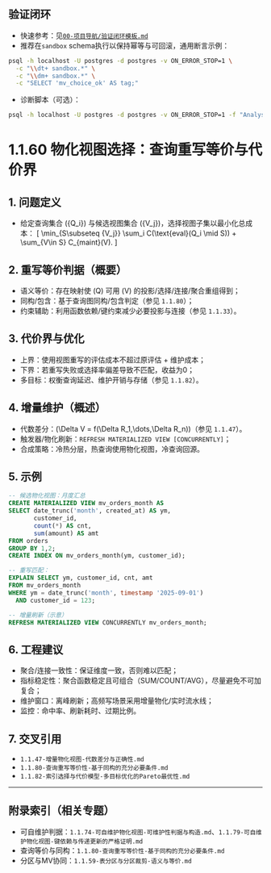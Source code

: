﻿## 验证闭环

- 快速参考：见[`00-项目导航/验证闭环模板.md`](00-项目导航/验证闭环模板.md)
- 推荐在`sandbox` schema执行以保持幂等与可回滚，通用断言示例：

```bash
psql -h localhost -U postgres -d postgres -v ON_ERROR_STOP=1 \
  -c "\\dt+ sandbox.*" \
  -c "\\dm+ sandbox.*" \
  -c "SELECT 'mv_choice_ok' AS tag;"
```

- 诊断脚本（可选）：

```bash
psql -h localhost -U postgres -d postgres -v ON_ERROR_STOP=1 -f "Analysis/1-数据库系统/1.1-PostgreSQL/sql/diagnostics.sql"
```

# 1.1.60 物化视图选择：查询重写等价与代价界

## 1. 问题定义

- 给定查询集合 \(\{Q_i\}\) 与候选视图集合 \(\{V_j\}\)，选择视图子集以最小化总成本：
\[ \min_{S\subseteq \{V_j\}} \sum_i C(\text{eval}(Q_i \mid S)) + \sum_{V\in S} C_{maint}(V). \]

## 2. 重写等价判据（概要）

- 语义等价：存在映射使 \(Q\) 可用 \(V\) 的投影/选择/连接/聚合重组得到；
- 同构/包含：基于查询图同构/包含判定（参见 `1.1.80`）；
- 约束辅助：利用函数依赖/键约束减少必要投影与连接（参见 `1.1.33`）。

## 3. 代价界与优化

- 上界：使用视图重写的评估成本不超过原评估 + 维护成本；
- 下界：若重写失败或选择率偏差导致不匹配，收益为0；
- 多目标：权衡查询延迟、维护开销与存储（参见 `1.1.82`）。

## 4. 增量维护（概述）

- 代数差分：\(\Delta V = f(\Delta R_1,\dots,\Delta R_n)\)（参见 `1.1.47`）。
- 触发器/物化刷新：`REFRESH MATERIALIZED VIEW [CONCURRENTLY]`；
- 合成策略：冷热分层，热查询使用物化视图，冷查询回源。

## 5. 示例

```sql
-- 候选物化视图：月度汇总
CREATE MATERIALIZED VIEW mv_orders_month AS
SELECT date_trunc('month', created_at) AS ym,
       customer_id,
       count(*) AS cnt,
       sum(amount) AS amt
FROM orders
GROUP BY 1,2;
CREATE INDEX ON mv_orders_month(ym, customer_id);

-- 重写匹配：
EXPLAIN SELECT ym, customer_id, cnt, amt
FROM mv_orders_month
WHERE ym = date_trunc('month', timestamp '2025-09-01')
  AND customer_id = 123;

-- 增量刷新（示意）
REFRESH MATERIALIZED VIEW CONCURRENTLY mv_orders_month;
```

## 6. 工程建议

- 聚合/连接一致性：保证维度一致，否则难以匹配；
- 指标稳定性：聚合函数稳定且可组合（SUM/COUNT/AVG），尽量避免不可加复合；
- 维护窗口：离峰刷新；高频写场景采用增量物化/实时流水线；
- 监控：命中率、刷新耗时、过期比例。

## 7. 交叉引用

- `1.1.47-增量物化视图-代数差分与正确性.md`
- `1.1.80-查询重写等价性-基于同构的充分必要条件.md`
- `1.1.82-索引选择与代价模型-多目标优化的Pareto最优性.md`

---

## 附录索引（相关专题）

- 可自维护判据：`1.1.74-可自维护物化视图-可维护性判据与构造.md`、`1.1.79-可自维护物化视图-键依赖与传递更新的严格证明.md`
- 查询等价与同构：`1.1.80-查询重写等价性-基于同构的充分必要条件.md`
- 分区与MV协同：`1.1.59-表分区与分区裁剪-语义与等价.md`
